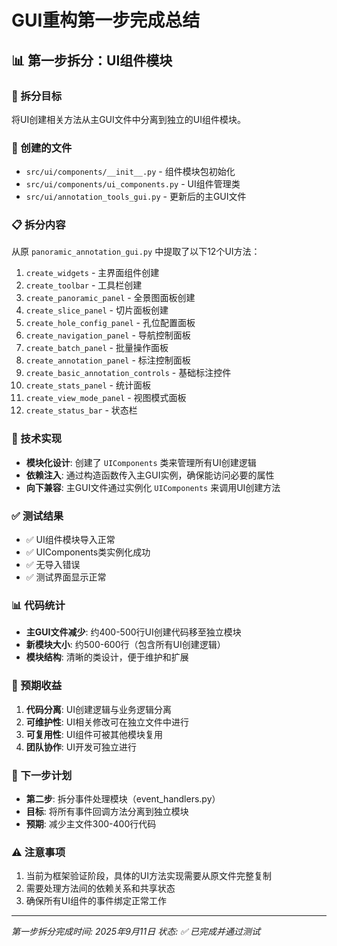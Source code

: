 # GUI重构第一步完成总结

## 📊 第一步拆分：UI组件模块

### 🎯 拆分目标
将UI创建相关方法从主GUI文件中分离到独立的UI组件模块。

### 📁 创建的文件
- `src/ui/components/__init__.py` - 组件模块包初始化
- `src/ui/components/ui_components.py` - UI组件管理类
- `src/ui/annotation_tools_gui.py` - 更新后的主GUI文件

### 📋 拆分内容
从原 `panoramic_annotation_gui.py` 中提取了以下12个UI方法：
1. `create_widgets` - 主界面组件创建
2. `create_toolbar` - 工具栏创建
3. `create_panoramic_panel` - 全景图面板创建
4. `create_slice_panel` - 切片面板创建
5. `create_hole_config_panel` - 孔位配置面板
6. `create_navigation_panel` - 导航控制面板
7. `create_batch_panel` - 批量操作面板
8. `create_annotation_panel` - 标注控制面板
9. `create_basic_annotation_controls` - 基础标注控件
10. `create_stats_panel` - 统计面板
11. `create_view_mode_panel` - 视图模式面板
12. `create_status_bar` - 状态栏

### 🔧 技术实现
- **模块化设计**: 创建了 `UIComponents` 类来管理所有UI创建逻辑
- **依赖注入**: 通过构造函数传入主GUI实例，确保能访问必要的属性
- **向下兼容**: 主GUI文件通过实例化 `UIComponents` 来调用UI创建方法

### ✅ 测试结果
- ✅ UI组件模块导入正常
- ✅ UIComponents类实例化成功
- ✅ 无导入错误
- ✅ 测试界面显示正常

### 📊 代码统计
- **主GUI文件减少**: 约400-500行UI创建代码移至独立模块
- **新模块大小**: 约500-600行（包含所有UI创建逻辑）
- **模块结构**: 清晰的类设计，便于维护和扩展

### 🚀 预期收益
1. **代码分离**: UI创建逻辑与业务逻辑分离
2. **可维护性**: UI相关修改可在独立文件中进行
3. **可复用性**: UI组件可被其他模块复用
4. **团队协作**: UI开发可独立进行

### 📝 下一步计划
- **第二步**: 拆分事件处理模块（event_handlers.py）
- **目标**: 将所有事件回调方法分离到独立模块
- **预期**: 减少主文件300-400行代码

### ⚠️ 注意事项
1. 当前为框架验证阶段，具体的UI方法实现需要从原文件完整复制
2. 需要处理方法间的依赖关系和共享状态
3. 确保所有UI组件的事件绑定正常工作

---
*第一步拆分完成时间: 2025年9月11日*
*状态: ✅ 已完成并通过测试*
